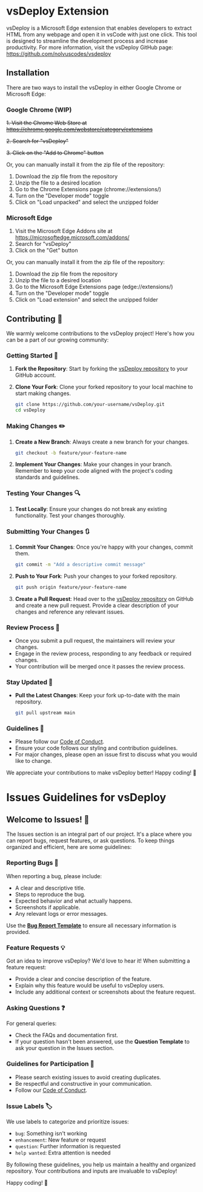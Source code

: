 # vsDeploy Extension

vsDeploy is a Microsoft Edge extension that enables developers to extract HTML from any webpage and open it in vsCode with just one click. This tool is designed to streamline the development process and increase productivity. For more information, visit the vsDeploy GitHub page: https://github.com/nolvuscodes/vsdeploy

## Installation

There are two ways to install the vsDeploy in either Google Chrome or Microsoft Edge:

### Google Chrome (WIP)
~~1. Visit the Chrome Web Store at https://chrome.google.com/webstore/category/extensions~~

~~2. Search for "vsDeploy"~~

~~3. Click on the "Add to Chrome" button~~

Or, you can manually install it from the zip file of the repository:
1. Download the zip file from the repository
2. Unzip the file to a desired location
3. Go to the Chrome Extensions page (chrome://extensions/)
4. Turn on the "Developer mode" toggle
5. Click on "Load unpacked" and select the unzipped folder

### Microsoft Edge
1. Visit the Microsoft Edge Addons site at https://microsoftedge.microsoft.com/addons/
2. Search for "vsDeploy"
3. Click on the "Get" button

Or, you can manually install it from the zip file of the repository:
1. Download the zip file from the repository
2. Unzip the file to a desired location
3. Go to the Microsoft Edge Extensions page (edge://extensions/)
4. Turn on the "Developer mode" toggle
5. Click on "Load extension" and select the unzipped folder


## Contributing 🌟

We warmly welcome contributions to the vsDeploy project! Here's how you can be a part of our growing community:

### Getting Started 🚀

1. **Fork the Repository**: Start by forking the [vsDeploy repository](https://github.com/nolvuscodes/vsDeploy) to your GitHub account.
2. **Clone Your Fork**: Clone your forked repository to your local machine to start making changes.

    ```bash
    git clone https://github.com/your-username/vsDeploy.git
    cd vsDeploy
    ```

### Making Changes ✏️

1. **Create a New Branch**: Always create a new branch for your changes.

    ```bash
    git checkout -b feature/your-feature-name
    ```

2. **Implement Your Changes**: Make your changes in your branch. Remember to keep your code aligned with the project's coding standards and guidelines.

### Testing Your Changes 🔍

1. **Test Locally**: Ensure your changes do not break any existing functionality. Test your changes thoroughly.

### Submitting Your Changes 🔃

1. **Commit Your Changes**: Once you're happy with your changes, commit them.

    ```bash
    git commit -m "Add a descriptive commit message"
    ```

2. **Push to Your Fork**: Push your changes to your forked repository.

    ```bash
    git push origin feature/your-feature-name
    ```

3. **Create a Pull Request**: Head over to the [vsDeploy repository](https://github.com/nolvuscodes/vsDeploy) on GitHub and create a new pull request. Provide a clear description of your changes and reference any relevant issues.

### Review Process 📝

- Once you submit a pull request, the maintainers will review your changes.
- Engage in the review process, responding to any feedback or required changes.
- Your contribution will be merged once it passes the review process.

### Stay Updated 🔄

- **Pull the Latest Changes**: Keep your fork up-to-date with the main repository.

    ```bash
    git pull upstream main
    ```

### Guidelines 📜

- Please follow our [Code of Conduct](cod.md).
- Ensure your code follows our styling and contribution guidelines.
- For major changes, please open an issue first to discuss what you would like to change.

We appreciate your contributions to make vsDeploy better! Happy coding! 🎉


# Issues Guidelines for vsDeploy

## Welcome to Issues! 🐞

The Issues section is an integral part of our project. It's a place where you can report bugs, request features, or ask questions. To keep things organized and efficient, here are some guidelines:

### Reporting Bugs 🐛

When reporting a bug, please include:
- A clear and descriptive title.
- Steps to reproduce the bug.
- Expected behavior and what actually happens.
- Screenshots if applicable.
- Any relevant logs or error messages.

Use the [**Bug Report Template**](https://github.com/nolvuscodes/vsDeploy/issues/new/choose) to ensure all necessary information is provided.

### Feature Requests 💡

Got an idea to improve vsDeploy? We'd love to hear it! When submitting a feature request:
- Provide a clear and concise description of the feature.
- Explain why this feature would be useful to vsDeploy users.
- Include any additional context or screenshots about the feature request.

### Asking Questions ❓

For general queries:
- Check the FAQs and documentation first.
- If your question hasn't been answered, use the **Question Template** to ask your question in the Issues section.

### Guidelines for Participation 📜

- Please search existing issues to avoid creating duplicates.
- Be respectful and constructive in your communication.
- Follow our [Code of Conduct](cod.md).

### Issue Labels 🏷️

We use labels to categorize and prioritize issues:
- `bug`: Something isn't working
- `enhancement`: New feature or request
- `question`: Further information is requested
- `help wanted`: Extra attention is needed

By following these guidelines, you help us maintain a healthy and organized repository. Your contributions and inputs are invaluable to vsDeploy!

Happy coding! 🚀


